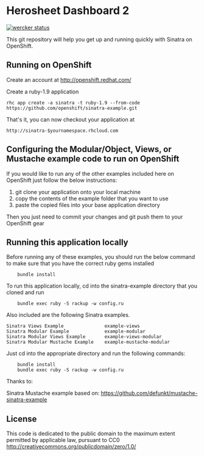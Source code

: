 Herosheet Dashboard 2
===================

[![wercker status](https://app.wercker.com/status/4c38ae43c4609f479aedf505f70c6395/m "wercker status")](https://app.wercker.com/project/bykey/4c38ae43c4609f479aedf505f70c6395)

This git repository will help you get up and running quickly with Sinatra on OpenShift.

Running on OpenShift
----------------------------

Create an account at http://openshift.redhat.com/

Create a ruby-1.9 application

    rhc app create -a sinatra -t ruby-1.9 --from-code https://github.com/openshift/sinatra-example.git

That's it, you can now checkout your application at

    http://sinatra-$yournamespace.rhcloud.com


Configuring the Modular/Object, Views, or Mustache example code to run on OpenShift
----------------------------------

If you would like to run any of the other examples included here on OpenShift just follow the below instructions:

1. git clone your application onto your local machine
2. copy the contents of the example folder that you want to use
3. paste the copied files into your base application directory

Then you just need to commit your changes and git push them to your OpenShift gear


Running this application locally
----------------------------------

Before running any of these examples, you should run the below command to make sure that you have the correct ruby gems installed

		bundle install

To run this application locally, cd into the sinatra-example directory that you cloned and run

		bundle exec ruby -S rackup -w config.ru

Also included are the following Sinatra examples.

	Sinatra Views Example               example-views
	Sinatra Modular Example             example-modular
	Sinatra Modular Views Example       example-views-modular
	Sinatra Modular Mustache Example    example-mustache-modular

Just cd into the appropriate directory and run the following commands:

		bundle install
		bundle exec ruby -S rackup -w config.ru
		

Thanks to:

Sinatra Mustache example based on: https://github.com/defunkt/mustache-sinatra-example

License
-------

This code is dedicated to the public domain to the maximum extent
permitted by applicable law, pursuant to CC0
http://creativecommons.org/publicdomain/zero/1.0/
